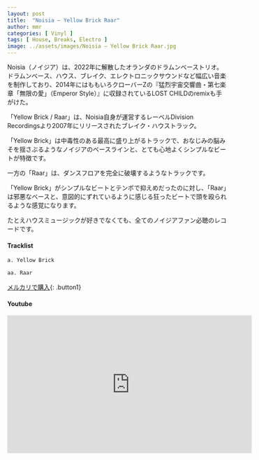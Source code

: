 ```yaml
---
layout: post
title:  "Noisia – Yellow Brick Raar"
author: mmr
categories: [ Vinyl ]
tags: [ House, Breaks, Electro ]
image: ../assets/images/Noisia – Yellow Brick Raar.jpg
---
```


Noisia（ノイジア）は、2022年に解散したオランダのドラムンベーストリオ。ドラムンベース、ハウス、ブレイク、エレクトロニックサウンドなど幅広い音楽を制作しており、2014年にはももいろクローバーZの『猛烈宇宙交響曲・第七楽章「無限の愛」（Emperor Style）』に収録されているLOST CHILDのremixも手がけた。

「Yellow Brick / Raar」は、Noisia自身が運営するレーベルDivision Recordingsより2007年にリリースされたブレイク・ハウストラック。

「Yellow Brick」は中毒性のある最高に盛り上がるトラックで、おなじみの脳みそを揺さぶるようなノイジアのベースラインと、とても心地よくシンプルなビートが特徴です。

一方の「Raar」は、ダンスフロアを完全に破壊するようなトラックです。

「Yellow Brick」がシンプルなビートとテンポで抑えめだったのに対し、「Raar」は邪悪なベースと、意図的にずれているように感じる狂ったビートで頭を殴られるような感覚になります。

たとえハウスミュージックが好きでなくても、全てのノイジアファン必聴のレコードです。

#### Tracklist
```md
a. Yellow Brick

aa. Raar
```

[メルカリで購入](https://jp.mercari.com/item/m91335600538?afid=6142608987){: .button1}

#### Youtube
<iframe width="560" height="315" src="https://www.youtube.com/embed/LPYrnOWLEC4?si=uAQ6gHXQBGEBH8RV" title="YouTube video player" frameborder="0" allow="accelerometer; autoplay; clipboard-write; encrypted-media; gyroscope; picture-in-picture; web-share" referrerpolicy="strict-origin-when-cross-origin" allowfullscreen></iframe>